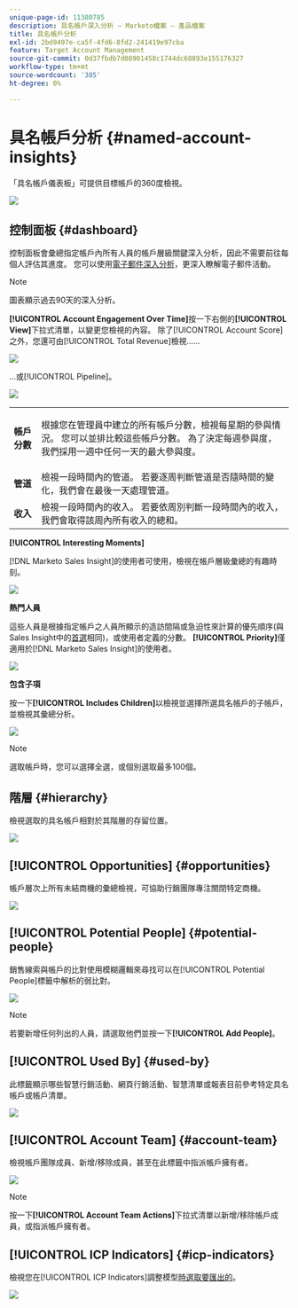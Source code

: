 ```yaml
---
unique-page-id: 11380785
description: 具名帳戶深入分析 — Marketo檔案 — 產品檔案
title: 具名帳戶分析
exl-id: 2bd9497e-ca5f-4fd6-8fd2-241419e97cba
feature: Target Account Management
source-git-commit: 0d37fbdb7d08901458c1744dc68893e155176327
workflow-type: tm+mt
source-wordcount: '385'
ht-degree: 0%

---
```


# 具名帳戶分析 {#named-account-insights}

「具名帳戶儀表板」可提供目標帳戶的360度檢視。

![](assets/one-1.png)

## 控制面板 {#dashboard}

控制面板會彙總指定帳戶內所有人員的帳戶層級關鍵深入分析，因此不需要前往每個人評估其進度。 您可以使用[電子郵件深入分析](/help/marketo/product-docs/reporting/email-insights/filtering-in-email-insights.md#account-based-marketing)，更深入瞭解電子郵件活動。

>[!NOTE]
>
>圖表顯示過去90天的深入分析。

**[!UICONTROL Account Engagement Over Time]**&#x200B;按一下右側的&#x200B;**[!UICONTROL View]**&#x200B;下拉式清單，以變更您檢視的內容。 除了[!UICONTROL Account Score]之外，您還可由[!UICONTROL Total Revenue]檢視……

![](assets/two-new.png)

...或[!UICONTROL Pipeline]。

![](assets/three-new.png)

<table> 
 <tbody> 
  <tr> 
   <td><strong><span class="uicontrol">帳戶分數</span></strong></td> 
   <td><p>根據您在<span class="uicontrol">管理員</span>中建立的所有帳戶分數，檢視每星期的參與情況。 您可以並排比較這些帳戶分數。 為了決定每週參與度，我們採用一週中任何一天的最大參與度。</p></td> 
  </tr> 
  <tr> 
   <td><strong><span class="uicontrol">管道</span></strong></td> 
   <td>檢視一段時間內的管道。 若要逐周判斷管道是否隨時間的變化，我們會在最後一天處理管道。</td> 
  </tr> 
  <tr> 
   <td><strong><span class="uicontrol">收入</span></strong></td> 
   <td>檢視一段時間內的收入。 若要依周別判斷一段時間內的收入，我們會取得該周內所有收入的總和。</td> 
  </tr> 
 </tbody> 
</table>

**[!UICONTROL Interesting Moments]**

[!DNL Marketo Sales Insight]的使用者可使用，檢視在帳戶層級彙總的有趣時刻。

![](assets/int-mom.png)

**熱門人員**

這些人員是根據指定帳戶之人員所顯示的造訪間隔或急迫性來計算的優先順序(與Sales Insight中的[首選](/help/marketo/product-docs/marketo-sales-insight/msi-for-salesforce/features/stars-and-flames/priority-urgency-relative-score-and-best-bets.md)相同)，或使用者定義的分數。 **[!UICONTROL Priority]**&#x200B;僅適用於[!DNL Marketo Sales Insight]的使用者。

![](assets/top-ten.png)

**包含子項**

按一下&#x200B;**[!UICONTROL Includes Children]**&#x200B;以檢視並選擇所選具名帳戶的子帳戶，並檢視其彙總分析。

![](assets/abm.png)

>[!NOTE]
>
>選取帳戶時，您可以選擇全選，或個別選取最多100個。

## 階層 {#hierarchy}

檢視選取的具名帳戶相對於其階層的存留位置。

![](assets/hierarchy.png)

## [!UICONTROL Opportunities] {#opportunities}

帳戶層次上所有未結商機的彙總檢視，可協助行銷團隊專注關閉特定商機。

![](assets/four-1.png)

## [!UICONTROL Potential People] {#potential-people}

銷售線索與帳戶的比對使用模糊邏輯來尋找可以在[!UICONTROL Potential People]標籤中解析的弱比對。

![](assets/five-1.png)

>[!NOTE]
>
>若要新增任何列出的人員，請選取他們並按一下&#x200B;**[!UICONTROL Add People]**。

## [!UICONTROL Used By] {#used-by}

此標籤顯示哪些智慧行銷活動、網頁行銷活動、智慧清單或報表目前參考特定具名帳戶或帳戶清單。

![](assets/six-1.png)

## [!UICONTROL Account Team] {#account-team}

檢視帳戶團隊成員、新增/移除成員，甚至在此標籤中指派帳戶擁有者。

![](assets/seven-1.png)

>[!NOTE]
>
>按一下&#x200B;**[!UICONTROL Account Team Actions]**&#x200B;下拉式清單以新增/移除帳戶成員，或指派帳戶擁有者。

## [!UICONTROL ICP Indicators] {#icp-indicators}

檢視您在[!UICONTROL ICP Indicators]調整模型[時選取要匯出的](/help/marketo/product-docs/target-account-management/account-profiling/account-profiling-ranking-and-tuning.md#model-tuning)。

![](assets/eight.png)
